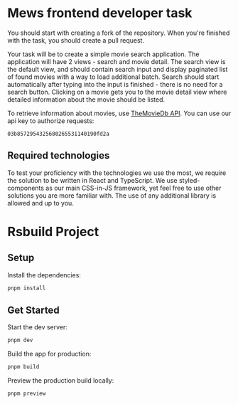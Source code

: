 # Mews frontend developer task

You should start with creating a fork of the repository. When you're finished with the task, you should create a pull request.

Your task will be to create a simple movie search application. The application will have 2 views - search and movie detail. The search view is the default view, and should contain search input and display paginated list of found movies with a way to load additional batch. Search should start automatically after typing into the input is finished - there is no need for a search button. Clicking on a movie gets you to the movie detail view where detailed information about the movie should be listed. 

To retrieve information about movies, use [TheMovieDb API](https://developers.themoviedb.org/3/getting-started/introduction). You can use our api key to authorize requests:
```
03b8572954325680265531140190fd2a
```

## Required technologies

To test your proficiency with the technologies we use the most, we require the solution to be written in React and TypeScript.
We use styled-components as our main CSS-in-JS framework, yet feel free to use other solutions you are more familiar with.
The use of any additional library is allowed and up to you.


# Rsbuild Project

## Setup

Install the dependencies:

```bash
pnpm install
```

## Get Started

Start the dev server:

```bash
pnpm dev
```

Build the app for production:

```bash
pnpm build
```

Preview the production build locally:

```bash
pnpm preview
```
